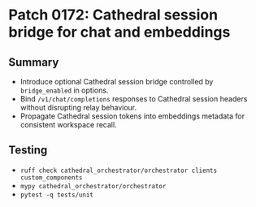 # Patch 0172: Cathedral session bridge for chat and embeddings

## Summary
- Introduce optional Cathedral session bridge controlled by `bridge_enabled` in options.
- Bind `/v1/chat/completions` responses to Cathedral session headers without disrupting relay behaviour.
- Propagate Cathedral session tokens into embeddings metadata for consistent workspace recall.

## Testing
- `ruff check cathedral_orchestrator/orchestrator clients custom_components`
- `mypy cathedral_orchestrator/orchestrator`
- `pytest -q tests/unit`
